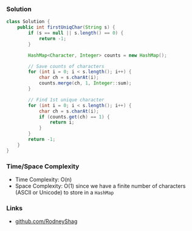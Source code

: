### Solution

```java
class Solution {
    public int firstUniqChar(String s) {
        if (s == null || s.length() == 0) {
            return -1;
        }

        HashMap<Character, Integer> counts = new HashMap();

        // Save counts of characters
        for (int i = 0; i < s.length(); i++) {
            char ch = s.charAt(i);
            counts.merge(ch, 1, Integer::sum);
        }

        // Find 1st unique character
        for (int i = 0; i < s.length(); i++) {
            char ch = s.charAt(i);
            if (counts.get(ch) == 1) {
                return i;
            }
        }
        return -1;
    }
}
```

### Time/Space Complexity

-  Time Complexity: O(n)
- Space Complexity: O(1) since we have a finite number of characters (ASCII or Unicode) to store in a `HashMap`

### Links

- [github.com/RodneyShag](https://github.com/RodneyShag)
